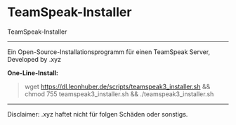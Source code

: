 # TeamSpeak-Installer
TeamSpeak-Installer
<hr >
Ein Open-Source-Installationsprogramm für einen TeamSpeak Server, Developed by .xyz

**One-Line-Install:**
> wget https://dl.leonhuber.de/scripts/teamspeak3_installer.sh && chmod 755 teamspeak3_installer.sh && ./teamspeak3_installer.sh
<hr >

Disclaimer: .xyz haftet nicht für folgen Schäden oder sonstigs.

